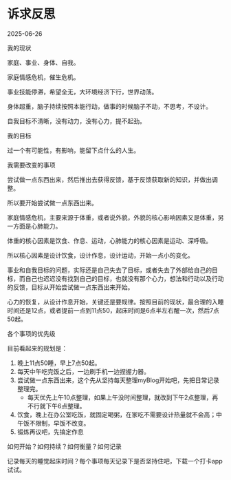 # 诉求反思

2025-06-26

我的现状

家庭、事业、身体、自我。

家庭情感危机，催生危机。

事业技能停滞，希望全无，大环境经济下行，世界动荡。

身体超重，脑子持续按照本能行动，做事的时候脑子不动，不思考，不设计。

自我目标不清晰，没有动力，没有心力，提不起劲。



我的目标

过一个有可能性，有影响，能留下点什么的人生。



我需要改变的事项

尝试做一点东西出来，然后推出去获得反馈，基于反馈获取新的知识，并做出调整。

所以要开始尝试做一点东西出来。

家庭情感危机，主要来源于体重，或者说外貌，外貌的核心影响因素又是体重，另一方面是心肺能力。

体重的核心因素是饮食、作息、运动，心肺能力的核心因素是运动、深呼吸。

所以核心因素是设计饮食，设计作息，设计运动，开始一点小的变化。

事业和自我目标的问题，实际还是自己失去了目标，或者失去了外部给自己的目标，而自己也迟迟没有找到自己的目标，也就没有那个心力，想法和行动以及行动的反馈，目标从开始尝试做一点东西出来开始。

心力的恢复，从设计作息开始，关键还是要规律。按照目前的现状，最合理的入睡时间还是12点，或者提前一点到11点50，起床时间是6点半左右醒一次，然后7点50起。





各个事项的优先级

目前看起来的规划是：

1. 晚上11点50睡，早上7点50起。
2. 每天中午吃完饭之后，一边刷手机一边捏握力器。
3. 尝试做一点东西出来，这个先从坚持每天整理myBlog开始吧，先把日常记录整理完。
   - 每天优先上午10点整理，如果上午没时间整理，就改到下午2点整理，再不行就下午6点整理。
4. 饮食，晚上在办公室吃饭，就固定喝粥，在家吃不需要设计热量就不会高；中午饭不限制，早饭不改变。
5. 锻炼再议吧，先搞定作息



如何开始？如何持续？如何衡量？如何记录

记录每天的睡觉起床时间？每个事项每天记录下是否坚持住吧，下载一个打卡app试试。